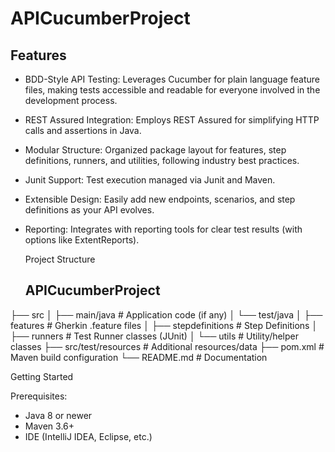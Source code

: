 
# APICucumberProject

## Features
- BDD-Style API Testing: Leverages Cucumber for plain language feature files, making tests accessible and readable for everyone involved in the development process.
- REST Assured Integration: Employs REST Assured for simplifying HTTP calls and assertions in Java.
- Modular Structure: Organized package layout for features, step definitions, runners, and utilities, following industry best practices.
- Junit Support: Test execution managed via Junit and Maven.
- Extensible Design: Easily add new endpoints, scenarios, and step definitions as your API evolves.
- Reporting: Integrates with reporting tools for clear test results (with options like ExtentReports).

  Project Structure

  ## APICucumberProject
  
├── src
│   ├── main/java                # Application code (if any)
│   └── test/java
│       ├── features             # Gherkin .feature files
│       ├── stepdefinitions      # Step Definitions
│       ├── runners              # Test Runner classes (JUnit)
│       └── utils                # Utility/helper classes
├── src/test/resources           # Additional resources/data
├── pom.xml                      # Maven build configuration
└── README.md                    # Documentation

Getting Started

Prerequisites:
- Java 8 or newer
- Maven 3.6+
- IDE (IntelliJ IDEA, Eclipse, etc.)
